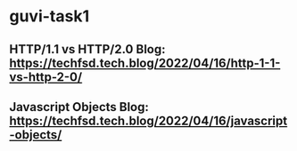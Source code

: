 # guvi-task1

## HTTP/1.1 vs HTTP/2.0 Blog: https://techfsd.tech.blog/2022/04/16/http-1-1-vs-http-2-0/
## Javascript Objects Blog:    https://techfsd.tech.blog/2022/04/16/javascript-objects/
